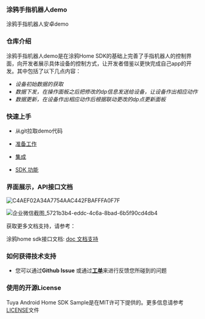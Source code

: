 ### 涂鸦手指机器人demo

涂鸦手指机器人安卓demo

### 仓库介绍

涂鸦手指机器人demo是在涂鸦Home SDK的基础上完善了手指机器人的控制界面，向开发者展示具体设备的控制方式，让开发者借鉴以更快完成自己app的开发。其中包括了以下几点内容：

- *设备初始数据的获取*
- *数据下发，在操作面板之后把修改的dp信息发送给设备，让设备作出相应动作*
- *数据更新，在设备作出相应动作后根据联动更改的dp点更新面板*

### 快速上手

- 从git拉取demo代码

- [准备工作](https://developer.tuya.com/en/docs/app-development/android-app-sdk/preparation?id=Ka7mqlxh7vgi9)

- [集成](https://developer.tuya.com/en/docs/app-development/android-app-sdk/integration/integrated?id=Ka69nt96cw0uj)

- [SDK 功能](https://developer.tuya.com/en/docs/app-development/android-app-sdk/featureoverview?id=Ka69nt97vtsfu)

### 界面展示，API接口文档

![C4AEF02A34A7754AAC442FBAFFFA0F7F](https://images.tuyacn.com/app/tonghui/sample/finger/3.jpg)

![企业微信截图_5721b3b4-eddc-4c6a-8bad-6b5f90cd4db4](https://images.tuyacn.com/app/tonghui/sample/finger/2.png)

获取更多文档支持，请参考：

涂鸦home sdk接口文档: [doc 文档支持](https://tuyainc.github.io/tuya-home-android-sdk-api-reference/index.html)

### 如何获得技术支持

- 您可以通过**Github Issue** 或通过[**工单**](https://service.console.tuya.com)来进行反馈您所碰到的问题

### 使用的开源License

Tuya Android Home SDK Sample是在MIT许可下提供的。更多信息请参考[LICENSE](https://registry.code.tuya-inc.top/TuyaAppDeveloper/sample/android-sample-template-java/blob/master/LICENSE)文件

